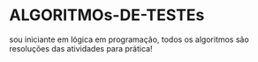 # ALGORITMOs-DE-TESTEs
sou iniciante em lógica em programação,
todos os algoritmos são resoluções das atividades para prática!
